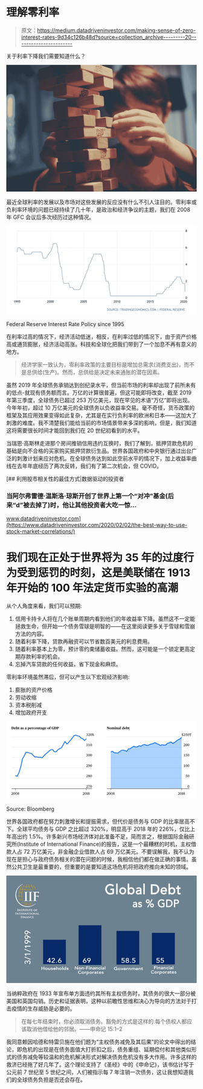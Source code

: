 # 理解零利率

> 原文：<https://medium.datadriveninvestor.com/making-sense-of-zero-interest-rates-9d34c126b48d?source=collection_archive---------20----------------------->

关于利率下降我们需要知道什么？

![](img/f7b67008ec68118904ea84283bb53997.png)

最近全球利率的发展以及市场对这些发展的反应没有什么不引人注目的。零利率或负利率环境的问题已经持续了几十年，是政治和经济争议的主题，我们在 2008 年 GFC 会议后多次经历过这种情况。

![](img/6503b7904a1ab4d65f29629c28cde255.png)

Federal Reserve Interest Rate Policy since 1995

在利率过高的情况下，经济活动低迷，相反，在利率过低的情况下，由于资产价格高或通货膨胀，经济活动高涨。科技和全球化把我们带到了一个加息不再有意义的地方。

> 经济学家一致认为，零利率政策的主要目标是增加总需求(消费支出)，而不是总供给(生产)。然而，总供给是决定未来通胀的潜在因素。

虽然 2019 年全球债务承销达到创纪录水平，但当前市场的利率却出现了前所未有的低点-就现有债务额而言。万亿的计算很普遍，但这可能即将改变，截至 2019 年第三季度，全球债务已超过 253 万亿美元，现在罕见的术语“万亿”即将出现。今年年初，超过 10 万亿美元的全球债务以负收益率交易。毫不奇怪，货币政策的框架及其应用效果变得如此复杂，尤其是在实行负利率的欧洲和日本——这加大了刺激的难度。我不清楚我们能给当前的市场情景带来多深的影响，但是，我们知道这将需要很长时间才能回到我们在 20 世纪初看到的水平。

当瑞恩·高斯林走进那个房间推销信用违约互换时，我们了解到，抵押贷款危机的基础是向不合格的买家购买抵押贷款衍生品。世界各国政府和中央银行通过出台广泛的刺激计划来应对危机。在全球债务达到如此空前水平的情况下，加上收益率曲线在去年年底经历了两次反转，我们有了第二次机会，但 COVID。

[](https://www.datadriveninvestor.com/2020/02/02/the-best-way-to-use-stock-market-correlations/) [## 利用股市相关性的最佳方式|数据驱动的投资者

### 当阿尔弗雷德·温斯洛·琼斯开创了世界上第一个“对冲”基金(后来“d”被去掉了)时，他让其他投资者大吃一惊…

www.datadriveninvestor.com](https://www.datadriveninvestor.com/2020/02/02/the-best-way-to-use-stock-market-correlations/) 

# 我们现在正处于世界将为 35 年的过度行为受到惩罚的时刻，这是美联储在 1913 年开始的 100 年法定货币实验的高潮

从个人角度来看，我们可以预期:

1.  信用卡持卡人将在几个账单周期内看到他们的年收益率下降。虽然这不一定能拯救生命，但开始一个债务雪球是明智的——在这里阅读更多关于雪球和雪崩方法的内容。
2.  随着利率下降，贷款再融资可以节省数百美元的利息费用。
3.  随着利率基本上为零，预计零约束储蓄收益。然而，这可能是一个锁定更高定期存款利率的机会。
4.  忘掉汽车贷款的任何收益，省下现金和麻烦。

零利率环境虽然滞后，但可以产生以下宏观经济影响:

1.  膨胀的资产价格
2.  劳动收缩
3.  资本税削减
4.  增加政府开支

![](img/e297552a0d2121f9a91b67252a15dd3c.png)

Source: Bloomberg

世界各国政府都在努力刺激增长和提振需求，但代价是债务与 GDP 的比率居高不下。全球平均债务与 GDP 之比超过 320%，明显高于 2018 年的 226%，仅比上年高出约 1.5%。许多新兴市场经济体对此准备不足，简而言之，根据国际金融研究所(Institute of International Finance)的报告，这是一个最糟糕的时机，主权借款人占 72 万亿美元，非金融企业借款人占 69 万亿美元。不要误解我，我不认为现在是担心与政府债务相关的潜在问题的时候，我相信他们都在做正确的事情。虽然公共卫生是最重要的，但重要的是要知道这场危机将把政府推向未知的领域。

![](img/842195f88afcb93c54419b0c5fdafa11.png)

当纳粹政府在 1933 年宣布单方面违约其所有主权债务时，其债务的很大一部分被美国和英国勾销。历史和证据表明，这种以前瞻性思维和决心为导向的方法对于打击疫情的生存威胁是必要的。

> 在每七年结束时，你必须取消债务。豁免的方式是这样的:每个债权人都应该取消他借给他的邻居。——申命记 15:1–2

我同意赖因哈德和特雷贝施在他们题为“主权债务减免及其后果”的论文中得出的结论，即危机的出现是在债务面值大打折扣之后，债务重组、延期偿付和其他类似形式的债务减免等较温和的危机解决形式对解决债务危机没有多大作用。许多这样的救济已经拖了好几年了。这个理论支持了《圣经》中的《申命记》，该书估计写于公元前 7 世纪至 5 世纪之间，人们被指示每 7 年注销一次债务，这让我想知道我们的全球债务负担是否还会存在。